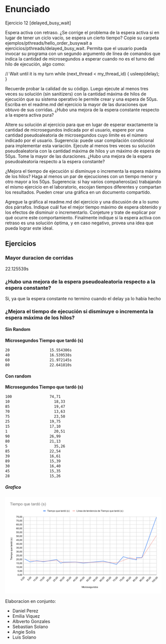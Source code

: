 # Enunciado


Ejercicio 12 [delayed_busy_wait]

Espera activa con retraso. ¿Se corrige el problema de la espera activa si en lugar de tener un ciclo vacío, se espera un cierto tiempo? Copie su carpeta ejemplos/pthreads/hello_order_busywait a ejercicios/pthreads/delayed_busy_wait. Permita que el usuario pueda invocar su programa con un segundo argumento de línea de comandos que indica la cantidad de microsegundos a esperar cuando no es el turno del hilo de ejecución, algo como:

// Wait until it is my turn
while (next_thread < my_thread_id) {
  usleep(delay);
}

Recuerde probar la calidad de su código. Luego ejecute al menos tres veces su solución (sin sanitizers) con la cantidad máxima de hilos de ejecución que su sistema operativo le permite crear y una espera de 50µs. Escriba en el readme.md del ejercicio la mayor de las duraciones que obtuvo de sus corridas. ¿Hubo una mejora de la espera constante respecto a la espera activa pura?

Altere su solución al ejercicio para que en lugar de esperar exactamente la cantidad de microsegundos indicada por el usuario, espere por una cantidad pseudoaleatoria de microsegundos cuyo límite es el número indicado por el usuario. Sugerencia: puede usar compilación condicional para implementar esta variación. Ejecute al menos tres veces su solución pseudoaleatoria con la cantidad máxima de hilos y un máximo de espera de 50µs. Tome la mayor de las duraciones. ¿Hubo una mejora de la espera pseudoaleatoria respecto a la espera constante?

¿Mejora el tiempo de ejecución si disminuye o incrementa la espera máxima de los hilos? Haga al menos un par de ejecuciones con un tiempo menor y otro mayor a los 50µs. Sugerencia: si hay varios compañeros(as) trabajando el mismo ejercicio en el laboratorio, escojan tiempos diferentes y compartan los resultados. Pueden crear una gráfica en un documento compartido.

Agregue la gráfica al readme.md del ejercicio y una discusión de a lo sumo dos párrafos. Indique cuál fue el mejor tiempo máximo de espera obtenido y los efectos de disminuir o incrementarlo. Conjeture y trate de explicar por qué ocurre este comportamiento. Finalmente indique si la espera activa con retraso es una solución óptima, y en caso negativo, provea una idea que pueda lograr este ideal.

## Ejercicios

### Mayor duracion de corridas

  22.125539s

### ¿Hubo una mejora de la espera pseudoaleatoria respecto a la espera constante?

  Si, ya que la espera constante no termino cuando el delay ya lo habia hecho

### ¿Mejora el tiempo de ejecución si disminuye o incrementa la espera máxima de los hilos?


#### Sin Random

**Microsegundos	  Tiempo que tardó (s)**
```
20                  15.554306s
40                  16.539538s
60                  21.972145s
80                  22.641810s
```

#### Con random

**Microsegundos	  Tiempo que tardó (s)**

```
100	                74,71
10              	  18,33
85              	  19,47
70              	  13,63
75              	  23,50
25	                19,75
15	                17,10
1	                  20,51
90	                26,99
80	                21,13
5	                  35,26
85	                22,54
39	                16,61
89	                15,39
30	                16,40
45	                15,35
28	                15,26
```

##### Grafico

![Grafico](./IMG/graficoTiempo.svg)

Elaboracion en conjunto:
* Daniel Perez
* Emilia Viquez
* Albverto Gonzales
* Sebastian Solano
* Angie Solis
* Luis Solano
